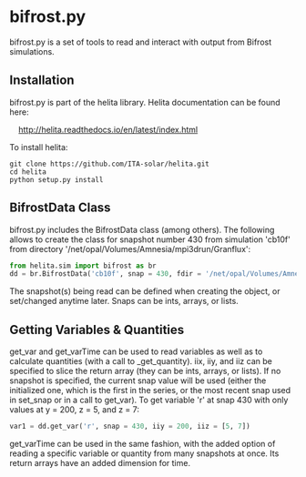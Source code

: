 bifrost.py
==========

bifrost.py is a set of tools to read and interact with output from Bifrost simulations.

Installation
------------

bifrost.py is part of the helita library. Helita documentation can be found here: 

&nbsp;&nbsp;&nbsp; http://helita.readthedocs.io/en/latest/index.html

To install helita:

  ```
  git clone https://github.com/ITA-solar/helita.git
  cd helita
  python setup.py install
  ```

BifrostData Class
-------------------

bifrost.py includes the BifrostData class (among others). The following allows to create the class for snapshot number 430 from simulation 'cb10f' from directory '/net/opal/Volumes/Amnesia/mpi3drun/Granflux':

```python
from helita.sim import bifrost as br
dd = br.BifrostData('cb10f', snap = 430, fdir = '/net/opal/Volumes/Amnesia/mpi3drun/Granflux')
```
The snapshot(s) being read can be defined when creating the object, or set/changed anytime later. Snaps can be ints, arrays, or lists. 

Getting Variables & Quantities
------------------------------

get_var and get_varTime can be used to read variables as well as to calculate quantities (with a call to _get_quantity). iix, iiy, and iiz can be specified to slice the return array (they can be ints, arrays, or lists). If no snapshot is specified, the current snap value will be used (either the initialized one, which is the first in the series, or the most recent snap used in set_snap or in a call to get_var). To get variable 'r' at snap 430 with only values at y = 200, z = 5, and z = 7:

```python
var1 = dd.get_var('r', snap = 430, iiy = 200, iiz = [5, 7])
```

get_varTime can be used in the same fashion, with the added option of reading a specific variable or quantity from many snapshots at once. Its return arrays have an added dimension for time.
